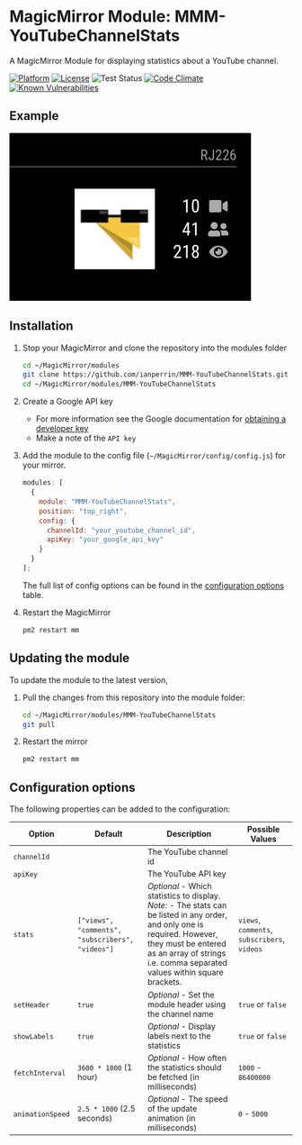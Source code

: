 # MagicMirror Module: MMM-YouTubeChannelStats

A MagicMirror Module for displaying statistics about a YouTube channel.

[![Platform](https://img.shields.io/badge/platform-MagicMirror-informational)](https://MagicMirror.builders)
[![License](https://img.shields.io/badge/license-MIT-informational)](https://raw.githubusercontent.com/ianperrin/MMM-YouTubeChannelStats/master/LICENSE)
![Test Status](https://github.com/ianperrin/MMM-YouTubeChannelStats/actions/workflows/node.js.yml/badge.svg)
[![Code Climate](https://codeclimate.com/github/ianperrin/MMM-YouTubeChannelStats/badges/gpa.svg)](https://codeclimate.com/github/ianperrin/MMM-YouTubeChannelStats)
[![Known Vulnerabilities](https://snyk.io/test/github/ianperrin/MMM-YouTubeChannelStats/badge.svg)](https://snyk.io/test/github/ianperrin/MMM-YouTubeChannelStats)

## Example

![Example screenshot](.github/example.png)

## Installation

1. Stop your MagicMirror and clone the repository into the modules folder

   ```bash
   cd ~/MagicMirror/modules
   git clone https://github.com/ianperrin/MMM-YouTubeChannelStats.git
   cd ~/MagicMirror/modules/MMM-YouTubeChannelStats
   ```

2. Create a Google API key

   - For more information see the Google documentation for [obtaining a developer key](https://developers.google.com/youtube/v3/getting-started)
   - Make a note of the `API key`

3. Add the module to the config file (`~/MagicMirror/config/config.js`) for your mirror.

   ```javascript
   modules: [
     {
       module: "MMM-YouTubeChannelStats",
       position: "top_right",
       config: {
         channelId: "your_youtube_channel_id",
         apiKey: "your_google_api_key"
       }
     }
   ];
   ```

   The full list of config options can be found in the [configuration options](#configuration-options) table.

4. Restart the MagicMirror

   ```bash
   pm2 restart mm
   ```

## Updating the module

To update the module to the latest version,

1. Pull the changes from this repository into the module folder:

   ```bash
   cd ~/MagicMirror/modules/MMM-YouTubeChannelStats
   git pull
   ```

2. Restart the mirror

   ```bash
   pm2 restart mm
   ```

## Configuration options

The following properties can be added to the configuration:

| **Option**       | **Default**                                      | **Description**                                                                                                                                                                                                              | **Possible Values**                          |
| ---------------- | ------------------------------------------------ | ---------------------------------------------------------------------------------------------------------------------------------------------------------------------------------------------------------------------------- | -------------------------------------------- |
| `channelId`      |                                                  | The YouTube channel id                                                                                                                                                                                                       |                                              |
| `apiKey`         |                                                  | The YouTube API key                                                                                                                                                                                                          |                                              |
| `stats`          | `["views", "comments", "subscribers", "videos"]` | _Optional_ - Which statistics to display. _Note:_ - The stats can be listed in any order, and only one is required. However, they must be entered as an array of strings i.e. comma separated values within square brackets. | `views`, `comments`, `subscribers`, `videos` |
| `setHeader`      | `true`                                           | _Optional_ - Set the module header using the channel name                                                                                                                                                                    | `true` or `false`                            |
| `showLabels`     | `true`                                           | _Optional_ - Display labels next to the statistics                                                                                                                                                                           | `true` or `false`                            |
| `fetchInterval`  | `3600 * 1000` (1 hour)                           | _Optional_ - How often the statistics should be fetched (in milliseconds)                                                                                                                                                    | `1000` - `86400000`                          |
| `animationSpeed` | `2.5 * 1000` (2.5 seconds)                       | _Optional_ - The speed of the update animation (in milliseconds)                                                                                                                                                             | `0` - `5000`                                 |
